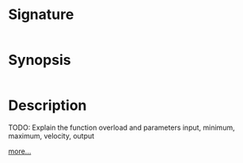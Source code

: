 # Signature
```vikid-signature
```

# Synopsis
```vikid-synopsis
```

# Description
TODO: Explain the function overload and parameters input, minimum, maximum, velocity, output

[more...](https://en.wikipedia.org/wiki/Velocity)